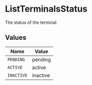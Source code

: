 # ListTerminalsStatus

The status of the terminal.


## Values

| Name       | Value      |
| ---------- | ---------- |
| `PENDING`  | pending    |
| `ACTIVE`   | active     |
| `INACTIVE` | inactive   |